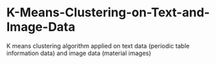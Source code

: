 # K-Means-Clustering-on-Text-and-Image-Data
K means clustering algorithm applied on text data (periodic table information data) and image data (material images)
